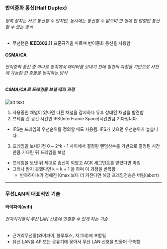 ### 반이중화 통신(Half Duplex)

###### 양쪽 장치는 서로 통신할 수 있지만, 동시에는 통신할 수 없으며 한 번에 한 방향만 통신할 수 있는 방식

- 무선랜은 **IEEE802.11** 표준규격을 따르며 반이중화 통신을 사용함

#### CSMA/CA

###### 반이중화 통신 중 하나로 장치에서 데이터를 보내기 전에 일련의 과정을 기반으로 사전에 가능한 한 충돌을 방지하는 방식

##### CSMA/CA로 프레임을 보낼 때의 과정

![alt text](<스크린샷 2025-02-26 오후 8.10.49.png>)

1. 사용중인 채널이 있다면 다른 채널을 감지하다 유후 상태인 채널을 발견함
2. 프레임 간 공간 시간인 IFS(InterFrame Space)시간만큼 기다립니다.

- IFS는 프레임의 우선순위를 정의할 때도 사용됨. IFS가 낮으면 우선순위가 높습니다.

3. 프레임을 보내기전 0 ~ 2^k - 1 사이에서 결정된 랜덤상수를 기반으로 결정된 시간만큼 기다린 뒤 프레임을 보냄

- 프레임을 보낸 뒤 제대로 송신이 되었고 ACK 세그먼트를 받았다면 마침
- 그러나 받지 못했다면 k = k + 1 을 하며 이 과정을 반복함
  - 반복하다 k가 정해진 Kmax 보다 더 커진다면 해당 프레임전송은 버림(abort)

---

### 무선LAN의 대표적인 기술

#### 와이파이(wifi)

###### 전자기기들이 무선 LAN 신호에 연결할 수 있게 하는 기술

- 근거리무선망(와이파이, 블루투스, 지그비)에 포함됨
- 유선 LAN을 AP 또는 공유기에 꽂아서 무선 LAN 신호을 만들어 구축함
